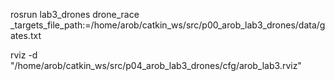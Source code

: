 rosrun lab3_drones drone_race _targets_file_path:=/home/arob/catkin_ws/src/p00_arob_lab3_drones/data/gates.txt

rviz -d "/home/arob/catkin_ws/src/p04_arob_lab3_drones/cfg/arob_lab3.rviz"
